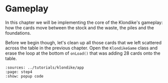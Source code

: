 # Gameplay

In this chapter we will be implementing the core of the Klondike's gameplay: how the cards move
between the stock and the waste, the piles and the foundations.

Before we begin though, let's clean up all those cards that we left scattered across the table in
the previous chapter. Open the `KlondikeGame` class and erase the loop at the bottom of `onLoad()`
that was adding 28 cards onto the table.



```{flutter-app}
:sources: ../tutorials/klondike/app
:page: step4
:show: popup code
```
